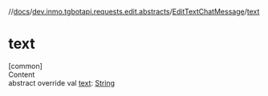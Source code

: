 //[docs](../../../index.md)/[dev.inmo.tgbotapi.requests.edit.abstracts](../index.md)/[EditTextChatMessage](index.md)/[text](text.md)



# text  
[common]  
Content  
abstract override val [text](text.md): [String](https://kotlinlang.org/api/latest/jvm/stdlib/kotlin/-string/index.html)  



